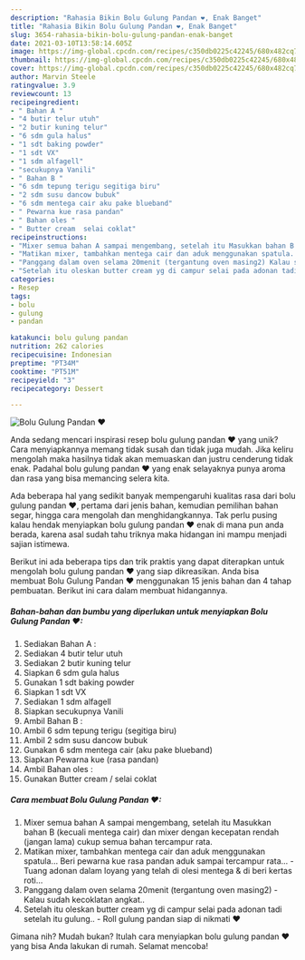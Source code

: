 ```yaml
---
description: "Rahasia Bikin Bolu Gulung Pandan ❤, Enak Banget"
title: "Rahasia Bikin Bolu Gulung Pandan ❤, Enak Banget"
slug: 3654-rahasia-bikin-bolu-gulung-pandan-enak-banget
date: 2021-03-10T13:58:14.605Z
image: https://img-global.cpcdn.com/recipes/c350db0225c42245/680x482cq70/bolu-gulung-pandan-❤-foto-resep-utama.jpg
thumbnail: https://img-global.cpcdn.com/recipes/c350db0225c42245/680x482cq70/bolu-gulung-pandan-❤-foto-resep-utama.jpg
cover: https://img-global.cpcdn.com/recipes/c350db0225c42245/680x482cq70/bolu-gulung-pandan-❤-foto-resep-utama.jpg
author: Marvin Steele
ratingvalue: 3.9
reviewcount: 13
recipeingredient:
- " Bahan A "
- "4 butir telur utuh"
- "2 butir kuning telur"
- "6 sdm gula halus"
- "1 sdt baking powder"
- "1 sdt VX"
- "1 sdm alfagell"
- "secukupnya Vanili"
- " Bahan B "
- "6 sdm tepung terigu segitiga biru"
- "2 sdm susu dancow bubuk"
- "6 sdm mentega cair aku pake blueband"
- " Pewarna kue rasa pandan"
- " Bahan oles "
- " Butter cream  selai coklat"
recipeinstructions:
- "Mixer semua bahan A sampai mengembang, setelah itu Masukkan bahan B (kecuali mentega cair) dan mixer dengan kecepatan rendah (jangan lama) cukup semua bahan tercampur rata."
- "Matikan mixer, tambahkan mentega cair dan aduk menggunakan spatula... Beri pewarna kue rasa pandan aduk sampai tercampur rata... Tuang adonan dalam loyang yang telah di olesi mentega &amp; di beri kertas roti..."
- "Panggang dalam oven selama 20menit (tergantung oven masing2) Kalau sudah kecoklatan angkat.."
- "Setelah itu oleskan butter cream yg di campur selai pada adonan tadi setelah itu gulung.. Roll gulung pandan siap di nikmati ❤"
categories:
- Resep
tags:
- bolu
- gulung
- pandan

katakunci: bolu gulung pandan 
nutrition: 262 calories
recipecuisine: Indonesian
preptime: "PT34M"
cooktime: "PT51M"
recipeyield: "3"
recipecategory: Dessert

---
```



![Bolu Gulung Pandan ❤](https://img-global.cpcdn.com/recipes/c350db0225c42245/680x482cq70/bolu-gulung-pandan-❤-foto-resep-utama.jpg)

Anda sedang mencari inspirasi resep bolu gulung pandan ❤ yang unik? Cara menyiapkannya memang tidak susah dan tidak juga mudah. Jika keliru mengolah maka hasilnya tidak akan memuaskan dan justru cenderung tidak enak. Padahal bolu gulung pandan ❤ yang enak selayaknya punya aroma dan rasa yang bisa memancing selera kita.

Ada beberapa hal yang sedikit banyak mempengaruhi kualitas rasa dari bolu gulung pandan ❤, pertama dari jenis bahan, kemudian pemilihan bahan segar, hingga cara mengolah dan menghidangkannya. Tak perlu pusing kalau hendak menyiapkan bolu gulung pandan ❤ enak di mana pun anda berada, karena asal sudah tahu triknya maka hidangan ini mampu menjadi sajian istimewa.




Berikut ini ada beberapa tips dan trik praktis yang dapat diterapkan untuk mengolah bolu gulung pandan ❤ yang siap dikreasikan. Anda bisa membuat Bolu Gulung Pandan ❤ menggunakan 15 jenis bahan dan 4 tahap pembuatan. Berikut ini cara dalam membuat hidangannya.

<!--inarticleads1-->

##### Bahan-bahan dan bumbu yang diperlukan untuk menyiapkan Bolu Gulung Pandan ❤:

1. Sediakan  Bahan A :
1. Sediakan 4 butir telur utuh
1. Sediakan 2 butir kuning telur
1. Siapkan 6 sdm gula halus
1. Gunakan 1 sdt baking powder
1. Siapkan 1 sdt VX
1. Sediakan 1 sdm alfagell
1. Siapkan secukupnya Vanili
1. Ambil  Bahan B :
1. Ambil 6 sdm tepung terigu (segitiga biru)
1. Ambil 2 sdm susu dancow bubuk
1. Gunakan 6 sdm mentega cair (aku pake blueband)
1. Siapkan  Pewarna kue (rasa pandan)
1. Ambil  Bahan oles :
1. Gunakan  Butter cream / selai coklat




<!--inarticleads2-->

##### Cara membuat Bolu Gulung Pandan ❤:

1. Mixer semua bahan A sampai mengembang, setelah itu Masukkan bahan B (kecuali mentega cair) dan mixer dengan kecepatan rendah (jangan lama) cukup semua bahan tercampur rata.
1. Matikan mixer, tambahkan mentega cair dan aduk menggunakan spatula... Beri pewarna kue rasa pandan aduk sampai tercampur rata... - Tuang adonan dalam loyang yang telah di olesi mentega &amp; di beri kertas roti...
1. Panggang dalam oven selama 20menit (tergantung oven masing2) - Kalau sudah kecoklatan angkat..
1. Setelah itu oleskan butter cream yg di campur selai pada adonan tadi setelah itu gulung.. - Roll gulung pandan siap di nikmati ❤




Gimana nih? Mudah bukan? Itulah cara menyiapkan bolu gulung pandan ❤ yang bisa Anda lakukan di rumah. Selamat mencoba!
